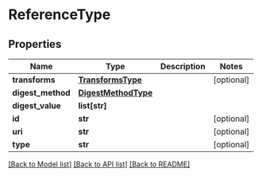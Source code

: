 # ReferenceType

## Properties
Name | Type | Description | Notes
------------ | ------------- | ------------- | -------------
**transforms** | [**TransformsType**](TransformsType.md) |  | [optional] 
**digest_method** | [**DigestMethodType**](DigestMethodType.md) |  | 
**digest_value** | **list[str]** |  | 
**id** | **str** |  | [optional] 
**uri** | **str** |  | [optional] 
**type** | **str** |  | [optional] 

[[Back to Model list]](../README.md#documentation-for-models) [[Back to API list]](../README.md#documentation-for-api-endpoints) [[Back to README]](../README.md)



